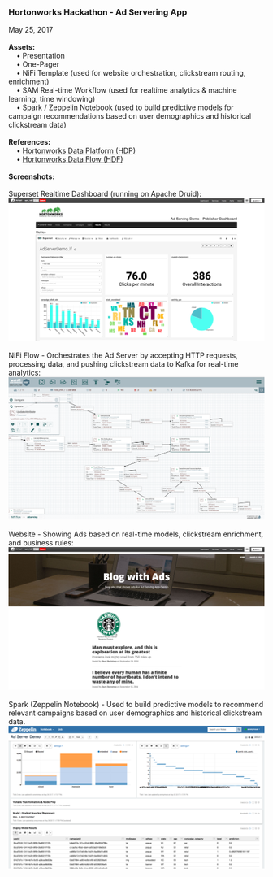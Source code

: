 <h3>Hortonworks Hackathon - Ad Servering App</h3>
May 25, 2017
<br>
<br><b>Assets:</b>
<br>&nbsp;&nbsp;&nbsp;&nbsp;&bull;&nbsp;Presentation
<br>&nbsp;&nbsp;&nbsp;&nbsp;&bull;&nbsp;One-Pager
<br>&nbsp;&nbsp;&nbsp;&nbsp;&bull;&nbsp;NiFi Template (used for website orchestration, clickstream routing, enrichment)
<br>&nbsp;&nbsp;&nbsp;&nbsp;&bull;&nbsp;SAM Real-time Workflow (used for realtime analytics & machine learning, time windowing)
<br>&nbsp;&nbsp;&nbsp;&nbsp;&bull;&nbsp;Spark / Zeppelin Notebook (used to build predictive models for campaign recommendations based on user demographics and historical clickstream data)
<br>
<br><b>References:</b>
<br>&nbsp;&nbsp;&nbsp;&nbsp;&bull;&nbsp;<a href="https://hortonworks.com/products/data-center/hdp/">Hortonworks Data Platform (HDP)</a>
<br>&nbsp;&nbsp;&nbsp;&nbsp;&bull;&nbsp;<a href="https://hortonworks.com/products/data-center/hdf/">Hortonworks Data Flow (HDF)</a>
<br>
<br><b>Screenshots:</b>
<br>
<br>Superset Realtime Dashboard (running on Apache Druid):
<br><img src="./screenshots/Screen Shot 2017-05-25 at 10.09.56 AM.png" class="inline"/>
<br>
<br>NiFi Flow - Orchestrates the Ad Server by accepting HTTP requests, processing data, and pushing clickstream data to Kafka for real-time analytics:
<br><img src="./screenshots/Screen Shot 2017-05-26 at 9.43.06 AM.png" class="inline"/>
<br>
<br>Website - Showing Ads based on real-time models, clickstream enrichment, and business rules:
<br><img src="./screenshots/Screen Shot 2017-05-25 at 10.10.38 AM.png" class="inline"/>
<br>
<br>Spark (Zeppelin Notebook) - Used to build predictive models to recommend relevant campaigns based on user demographics and historical clickstream data.
<br><img src="./screenshots/Screen Shot 2017-05-26 at 1.26.07 PM.png" class="inline"/>
<br>
